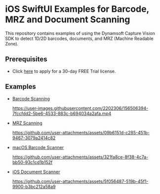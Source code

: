 # iOS SwiftUI Examples for Barcode, MRZ and Document Scanning
This repository contains examples of using the Dynamsoft Capture Vision SDK to detect 1D/2D barcodes, documents, and MRZ (Machine Readable Zone).


## Prerequisites
- Click [here](https://www.dynamsoft.com/customer/license/trialLicense/?product=dcv&package=cross-platform) to apply for a 30-day FREE Trial license.

## Examples
- [Barcode Scanning](./examples/barcode/)
    
    https://user-images.githubusercontent.com/2202306/156506394-7fccfdd2-5be6-4533-883c-b694034a2afa.mp4

- [MRZ Scanning](./examples/mrz/)

    https://github.com/user-attachments/assets/09b6151d-c285-451b-9467-3079a2414c82

- [macOS Barcode Scanner](./examples/capture_vision/)
    
    https://github.com/user-attachments/assets/321fa8ce-8f38-4c7a-bb50-93c1cd1b152f

- [iOS Document Scanner](./examples/document/)
    
    https://github.com/user-attachments/assets/5f056487-519b-45f1-9900-b3bc212a58a9